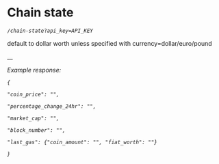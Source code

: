 # Chain state

`/`_`chain-state`_`?`_`api_key=API_KEY`_

default to dollar worth unless specified with currency=dollar/euro/pound

__

_Example response:_

_`{`_

_`"coin_price": "",`_

_`"percentage_change_24hr": "",`_

_`"market_cap": "",`_

_`"block_number": "",`_

_`"last_gas": {"coin_amount": "", "fiat_worth": ""}`_

_`}`_
